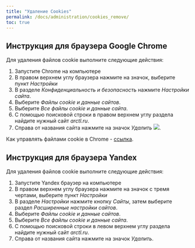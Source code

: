 ```yaml
---
title: "Удаление Cookies"
permalink: /docs/administration/cookies_remove/
toc: true
---
```


## Инструкция для браузера Google Chrome

Для удаления файлов cookie выполните следующие действия:

  1. Запустите Chrome на компьютере
  2. В правом верхнем углу браузера нажмите на значок, выберите пункт
*Настройки*
  3. В разделе *Конфиденциальность и безопасность* нажмите *Настройки сайта*.
  4. Выберите *Файлы cookie и данные сайтов*.
  5. Выберите *Все файлы cookie и данные сайта*.
  6. С помощью поисковой строки в правом верхнем углу раздела найдите нужный сайт *arctl.ru*.
  7. Справа от названия сайта нажмите на значок *Удалить* ![](../../images/delete.png).

Как управлять файлами cookie в Chrome - [ссылка](https://support.google.com/chrome/answer/95647).

## Инструкция для браузера Yandex

Для удаления файлов cookie выполните следующие действия:

  1. Запустите Yandex браузер на компьютере
  2. В правом верхнем углу браузера нажмите на значок с тремя чертами, выберите пункт
*Настройки*
  3. В разделе *Настройки* нажмите кнопку *Сайты*, затем выберите раздел *Расширенные настройки сайтов*.
  4. Выберите *Файлы cookie и данные сайтов*.
  5. Выберите *Все файлы cookie и данные сайта*.
  6. С помощью поисковой строки в левом верхнем углу раздела найдите нужный сайт *arctl.ru*.
  7. Справа от названия сайта нажмите на значок *Удалить*.
